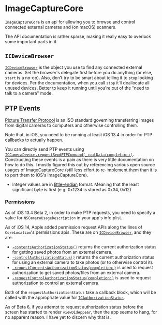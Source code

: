 # ImageCaptureCore

[`ImageCaptureCore`](https://developer.apple.com/documentation/imagecapturecore) is an api for allowing you to browse and control connected external cameras and (on macOS) scanners.

The API documentation is rather sparse, making it really easy to overlook some important parts in it.

## `ICDeviceBrowser`

[`ICDeviceBrowser`](https://developer.apple.com/documentation/imagecapturecore/icdevicebrowser) is the object you use to find any connected external cameras. Set the browser's delegate first before you do anything (or else, `start` is a no-op). Also, don't try to be smart about telling it to `stop` looking for devices. Per the documentation, when you call `stop` it'll deallocate all unused devices. Better to keep it running until you're out of the "need to talk to a camera" mode.

## PTP Events

[Picture Transfer Protocol](https://en.wikipedia.org/wiki/Picture_Transfer_Protocol) is an ISO standard governing transferring images from digital cameras to computers and otherwise controlling them.

Note that, in iOS, you need to be running at least iOS 13.4 in order for PTP callbacks to actually happen.

You can directly send PTP events using [`ICCameraDevice.requestSendPTPCommand(_:outData:completion:)`](https://developer.apple.com/documentation/imagecapturecore/iccameradevice/3393298-requestsendptpcommand). Constructing these events is a pain as there is very little documentation on how to do this. I mostly figured this out by referencing various open source usages of ImageCaptureCore (still less effort to re-implement them than it is to port them to iOS's ImageCaptureCore).

- Integer values are in [little-endian](https://en.wikipedia.org/wiki/Endianness) format. Meaning that the least significant byte is first (e.g. 0x1234 is stored as 0x34, 0x12)

### Permissions

As of iOS 13.4 Beta 2, in order to make PTP requests, you need to specify a value for `NSCameraUsageDescription` in your app's info.plist.

As of iOS 14, Apple added permission request APIs along the lines of `CoreLocation`'s permissions apis. These are on [`ICDeviceBrowser`](https://developer.apple.com/documentation/imagecapturecore/icdevicebrowser), and they are:

- [`-contentsAuthorizationStatus()`](https://developer.apple.com/documentation/imagecapturecore/icdevicebrowser/3650391-contentsauthorizationstatus) returns the current authorization status for getting saved photos from an external camera.
- [`-controlAuthorizationStatus()`](https://developer.apple.com/documentation/imagecapturecore/icdevicebrowser/3650392-controlauthorizationstatus) returns the current authorization status for using an external camera to take photos (or to otherwise control it).
- [`-requestContentsAuthorizationStatus(completion:)`](https://developer.apple.com/documentation/imagecapturecore/icdevicebrowser/3650393-requestcontentsauthorization) is used to request authorization to get saved photos/files from an external camera.
- [`-requestControlAuthorizationStatus(completion:)`](https://developer.apple.com/documentation/imagecapturecore/icdevicebrowser/3650394-requestcontrolauthorization) is used to request authorization to control an external camera.

Both of the `requestAuthorizationStatus` take a callback block, which will be called with the appropriate value for [`ICAuthorizationStatus`](https://developer.apple.com/documentation/imagecapturecore/icauthorizationstatus).

As of Beta 6, if you attempt to request authorization status before the screen has started to render `viewDidAppear`, then the app seems to hang, for no apparent reason. I have yet to discern why that is.
